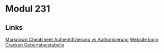 # Modul 231

## Links

[Markdown Cheatsheet ](https://www.markdownguide.org/cheat-sheet/)
[Authentifizierung vs Authorisierung](https://github.com/IljaBellin/M231/blob/main/Aufträge/Authentifizierung%20vs%20Autorisierung.md)
[Website login Cracken ](https://github.com/IljaBellin/M231/blob/main/Aufträge/Website%20login%20Cracken.md)
[Geburtstagstabelle ](https://github.com/IljaBellin/M231/blob/main/Aufträge/geburtstage.png)